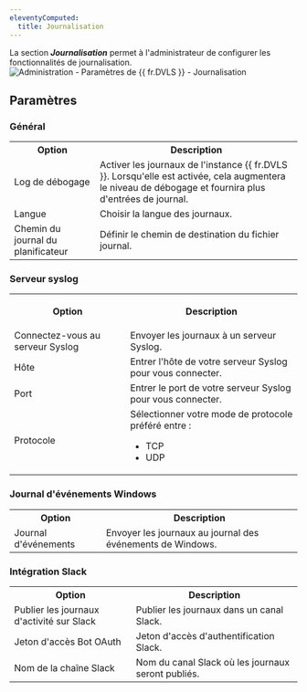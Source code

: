 ```yaml
---
eleventyComputed:
  title: Journalisation
---
```

La section ***Journalisation*** permet à l'administrateur de configurer les fonctionnalités de journalisation.
![Administration - Paramètres de {{ fr.DVLS }} - Journalisation](https://cdnweb.devolutions.net/docs/fr/server/ServerOp8040.png)

## Paramètres

### Général

<table>
	<tr>
		<th>
Option
		</th>
		<th>
Description
		</th>
	</tr>
	<tr>
		<td>
Log de débogage
		</td>
		<td>
Activer les journaux de l'instance {{ fr.DVLS }}. Lorsqu'elle est activée, cela augmentera le niveau de débogage et fournira plus d'entrées de journal.
		</td>
	</tr>
	<tr>
		<td>
Langue
		</td>
		<td>
Choisir la langue des journaux.
		</td>
	</tr>
	<tr>
		<td>
Chemin du journal du planificateur
		</td>
		<td>
Définir le chemin de destination du fichier journal.
		</td>
	</tr>
</table>

### Serveur syslog

<table>
	<tr>
		<th>

Option
		</th>
		<th>
Description
		</th>
	</tr>
	<tr>
		<td>
Connectez-vous au serveur Syslog
		</td>
		<td>
Envoyer les journaux à un serveur Syslog.
		</td>
	</tr>
	<tr>
		<td>
Hôte
		</td>
		<td>
Entrer l'hôte de votre serveur Syslog pour vous connecter.
		</td>
	</tr>
	<tr>
		<td>
Port
		</td>
		<td>
Entrer le port de votre serveur Syslog pour vous connecter.
		</td>
	</tr>
	<tr>
		<td>
Protocole
		</td>
		<td>
Sélectionner votre mode de protocole préféré entre :

* TCP
* UDP
		</td>
	</tr>
</table>

### Journal d'événements Windows

<table>
	<tr>
		<th>
Option
		</th>
		<th>
Description
		</th>
	</tr>
	<tr>
		<td>
Journal d'événements
		</td>
		<td>
Envoyer les journaux au journal des événements de Windows.
		</td>
	</tr>
</table>

### Intégration Slack

<table>
	<tr>
		<th>
Option
		</th>
		<th>
Description
		</th>
	</tr>
	<tr>
		<td>
Publier les journaux d'activité sur Slack
		</td>
		<td>
Publier les journaux dans un canal Slack.
		</td>
	</tr>
	<tr>
		<td>
Jeton d'accès Bot OAuth
		</td>
		<td>
Jeton d'accès d'authentification Slack.
		</td>
	</tr>
	<tr>
		<td>
Nom de la chaîne Slack
		</td>
		<td>
Nom du canal Slack où les journaux seront publiés.
		</td>
	</tr>
</table>
